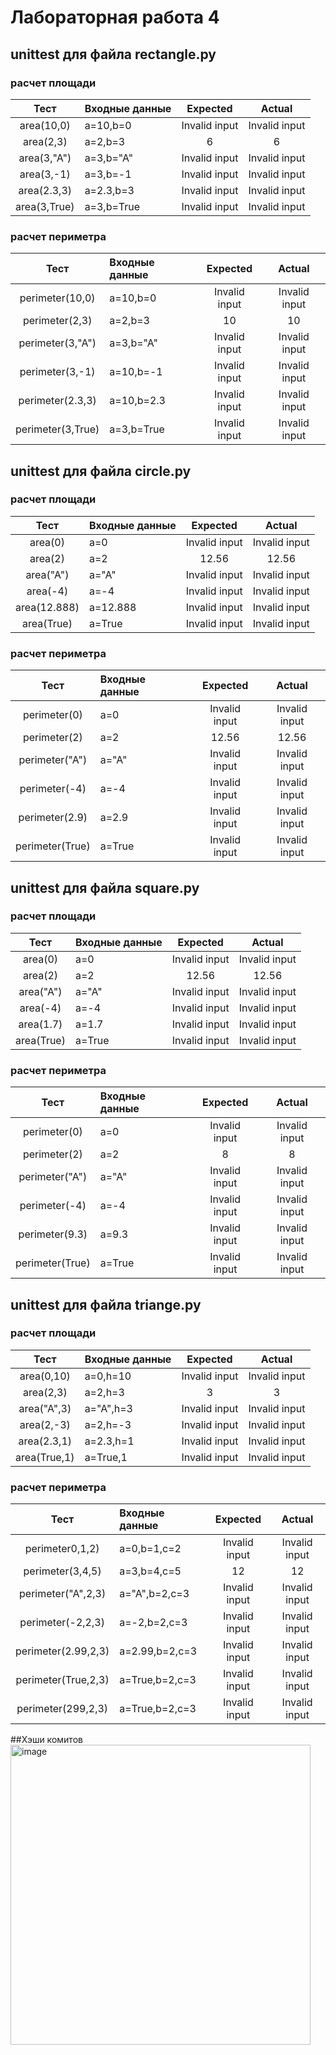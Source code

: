 # Лабораторная работа 4
## unittest для файла rectangle.py
### расчет площади 
|Тест        |Входные данные|Expected     |Actual       |
|:----------:|:-------------|:-----------:|:-----------:|
|area(10,0)  |a=10,b=0      |Invalid input|Invalid input|
|area(2,3)   |a=2,b=3       |6            |6            |
|area(3,"A") |a=3,b="A"     |Invalid input|Invalid input|
|area(3,-1)  |a=3,b=-1      |Invalid input|Invalid input|
|area(2.3,3) |a=2.3,b=3     |Invalid input|Invalid input|
|area(3,True)|a=3,b=True    |Invalid input|Invalid input|
### расчет периметра
|Тест        |Входные данные|Expected     |Actual       |
|:----------:|:-------------|:-----------:|:-----------:|
|perimeter(10,0)  |a=10,b=0      |Invalid input|Invalid input|
|perimeter(2,3)   |a=2,b=3       |10           |10           |
|perimeter(3,"A") |a=3,b="A"     |Invalid input|Invalid input|
|perimeter(3,-1)  |a=10,b=-1     |Invalid input|Invalid input|
|perimeter(2.3,3) |a=10,b=2.3    |Invalid input|Invalid input|
|perimeter(3,True)|a=3,b=True    |Invalid input|Invalid input|
## unittest для файла circle.py
### расчет площади
|Тест        |Входные данные|Expected     |Actual       |
|:----------:|:-------------|:-----------:|:-----------:|
|area(0)     |a=0           |Invalid input|Invalid input|
|area(2)     |a=2           |12.56        |12.56        |
|area("A")   |a="A"         |Invalid input|Invalid input|
|area(-4)    |a=-4          |Invalid input|Invalid input|
|area(12.888)|a=12.888      |Invalid input|Invalid input|
|area(True)  |a=True        |Invalid input|Invalid input|
### расчет периметра
|Тест        |Входные данные|Expected     |Actual       |
|:----------:|:-------------|:-----------:|:-----------:|
|perimeter(0)     |a=0           |Invalid input|Invalid input|
|perimeter(2)     |a=2           |12.56        |12.56        |
|perimeter("A")   |a="A"         |Invalid input|Invalid input|
|perimeter(-4)    |a=-4          |Invalid input|Invalid input|
|perimeter(2.9)   |a=2.9         |Invalid input|Invalid input|
|perimeter(True)  |a=True        |Invalid input|Invalid input|
## unittest для файла square.py
### расчет площади
|Тест        |Входные данные|Expected     |Actual       |
|:----------:|:-------------|:-----------:|:-----------:|
|area(0)     |a=0           |Invalid input|Invalid input|
|area(2)     |a=2           |12.56        |12.56        |
|area("A")   |a="A"         |Invalid input|Invalid input|
|area(-4)    |a=-4          |Invalid input|Invalid input|
|area(1.7)   |a=1.7         |Invalid input|Invalid input|
|area(True)  |a=True        |Invalid input|Invalid input|
### расчет периметра
|Тест        |Входные данные|Expected     |Actual       |
|:----------:|:-------------|:-----------:|:-----------:|
|perimeter(0)     |a=0           |Invalid input|Invalid input|
|perimeter(2)     |a=2           |8            |8            |
|perimeter("A")   |a="A"         |Invalid input|Invalid input|
|perimeter(-4)    |a=-4          |Invalid input|Invalid input|
|perimeter(9.3)   |a=9.3         |Invalid input|Invalid input|
|perimeter(True)  |a=True        |Invalid input|Invalid input|
## unittest для файла triange.py
### расчет площади
|Тест           |Входные данные|Expected     |Actual       |
|:-------------:|:-------------|:------------:|:-----------:|
|area(0,10)     |a=0,h=10       |Invalid input|Invalid input|
|area(2,3)      |a=2,h=3        |3            |3            |
|area("A",3)    |a="A",h=3      |Invalid input|Invalid input|
|area(2,-3)     |a=2,h=-3       |Invalid input|Invalid input|
|area(2.3,1)    |a=2.3,h=1      |Invalid input|Invalid input|
|area(True,1)   |a=True,1       |Invalid input|Invalid input|
### расчет периметра
|Тест            |Входные данные|Expected     |Actual       |
|:--------------:|:-------------|:-----------:|:-----------:|
|perimeter0,1,2)     |a=0,b=1,c=2   |Invalid input|Invalid input|
|perimeter(3,4,5)     |a=3,b=4,c=5   |12           |12           |
|perimeter("A",2,3)   |a="A",b=2,c=3 |Invalid input|Invalid input|
|perimeter(-2,2,3)    |a=-2,b=2,c=3  |Invalid input|Invalid input|
|perimeter(2.99,2,3)  |a=2.99,b=2,c=3|Invalid input|Invalid input|
|perimeter(True,2,3)  |a=True,b=2,c=3|Invalid input|Invalid input|
|perimeter(299,2,3)  |a=True,b=2,c=3|Invalid input|Invalid input|
##Хэши комитов
<img width="480" alt="image" src="https://github.com/viktsv4/geometric_lib/assets/144416635/d09b7e5c-3df5-4d13-8295-5e7443b87582">
